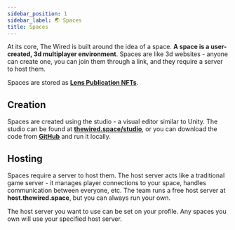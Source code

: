 ```yaml
---
sidebar_position: 1
sidebar_label: 🌏 Spaces
title: Spaces
---
```


At its core, The Wired is built around the idea of a space. **A space is a user-created, 3d multiplayer environment**. Spaces are like 3d websites - anyone can create one, you can join them through a link, and they require a server to host them.

Spaces are stored as **[Lens Publication NFTs](https://docs.lens.xyz/docs/publication)**.

## Creation

Spaces are created using the studio - a visual editor similar to Unity. The studio can be found at **[thewired.space/studio](https://www.thewired.space/studio)**, or you can download the code from **[GitHub](https://github.com/wired-xr/wired)** and run it locally.

## Hosting

Spaces require a server to host them. The host server acts like a traditional game server - it manages player connections to your space, handles communication between everyone, etc. The team runs a free host server at **host.thewired.space**, but you can always run your own.

The host server you want to use can be set on your profile. Any spaces you own will use your specified host server.
